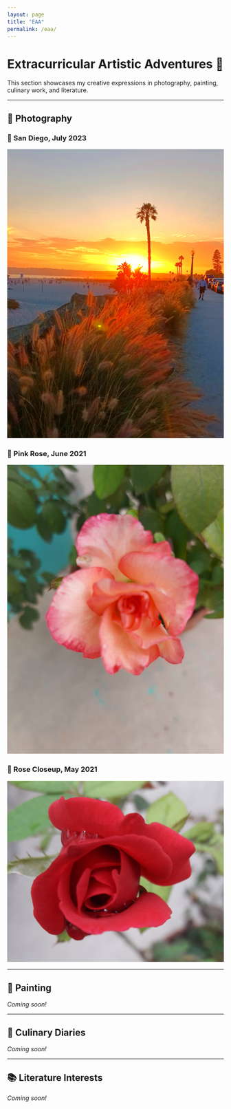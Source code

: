 ```yaml
---
layout: page
title: "EAA"
permalink: /eaa/
---
```


# Extracurricular Artistic Adventures 🎨

This section showcases my creative expressions in photography, painting, culinary work, and literature.

---

## 📸 Photography

### 🌇 San Diego, July 2023  
![San Diego](/images/eaa/2023-07-22_photo_san_diego.jpg)

### 🌸 Pink Rose, June 2021  
![Pink Rose](/images/eaa/2021-06-29-photo_pink_rose.jpg)

### 🌹 Rose Closeup, May 2021  
![Rose](/images/eaa/2021-05-31_photography_rose.jpg)

---

## 🎨 Painting

*Coming soon!*

---

## 🍳 Culinary Diaries

*Coming soon!*

---

## 📚 Literature Interests

*Coming soon!*
